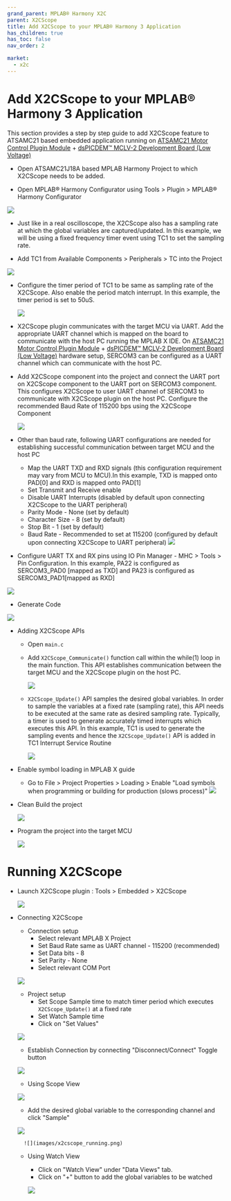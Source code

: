 ```yaml
---
grand_parent: MPLAB® Harmony X2C
parent: X2CScope
title: Add X2CScope to your MPLAB® Harmony 3 Application 
has_children: true
has_toc: false
nav_order: 2

market:
  - x2c
---
```


# Add X2CScope to your MPLAB® Harmony 3 Application
This section provides a step by step guide to add X2CScope feature to ATSAMC21 based embedded application running on [ATSAMC21 Motor Control Plugin Module](https://www.microchip.com/DevelopmentTools/ProductDetails/PartNO/MA320206) + [dsPICDEM™ MCLV-2 Development Board (Low Voltage)](https://www.microchip.com/developmenttools/ProductDetails/PartNo/DM330021-2?utm_source=MicroSolutions&utm_medium=Article&utm_content=DevTools&utm_campaign=StandAlone)

 - Open ATSAMC21J18A based MPLAB Harmony Project to which X2CScope needs to be added.

 - Open MPLAB® Harmony Configurator using Tools > Plugin > MPLAB® Harmony Configurator

 ![](images/launch_mhc.png)

 - Just like in a real oscilloscope, the X2CScope also has a sampling rate at which the global variables are captured/updated. In this example, we will be using a fixed frequency timer event using TC1 to set the sampling rate.

 - Add TC1 from Available Components > Peripherals > TC into the Project

  ![](images/Add_TC1.png)

- Configure the timer period of TC1 to be same as sampling rate of the X2CScope. Also enable the period match interrupt. In this example, the timer period is set to 50uS.

    ![](images/Configure_TC1.png)

- X2CScope plugin communicates with the target MCU via UART. Add the appropriate UART channel which is mapped on the board to communicate with the host PC running the MPLAB X IDE. On [ATSAMC21 Motor Control Plugin Module](https://www.microchip.com/DevelopmentTools/ProductDetails/PartNO/MA320206) + [dsPICDEM™ MCLV-2 Development Board (Low Voltage)](https://www.microchip.com/developmenttools/ProductDetails/PartNo/DM330021-2?utm_source=MicroSolutions&utm_medium=Article&utm_content=DevTools&utm_campaign=StandAlone) hardware setup, SERCOM3 can be configured as a UART channel which can communicate with the host PC.

- Add X2CScope component into the project and connect the UART port on X2CScope component to the UART port on SERCOM3 component. This configures X2CScope to user UART channel of SERCOM3 to communicate with X2CScope plugin on the host PC. Configure the recommended Baud Rate of 115200 bps using the X2CScope Component

  ![](images/connect_x2c_scope_sercom.png)


- Other than baud rate, following UART configurations are needed for establishing successful communication between target MCU and the host PC
  - Map the UART TXD and RXD signals (this configuration requirement may vary from MCU to MCU).In this example, TXD is mapped onto PAD[0] and RXD is mapped onto PAD[1]
  - Set Transmit and Receive enable
  - Disable UART Interrupts (disabled by default upon connecting X2CScope to the UART peripheral)
  - Parity Mode - None (set by default)
  - Character Size - 8 (set by default)
  - Stop Bit - 1 (set by default)
  - Baud Rate - Recommended to set at 115200 (configured by default upon connecting X2CScope to UART peripheral)
      ![](images/uart_settings.png)

- Configure UART TX and RX pins using IO Pin Manager - MHC > Tools > Pin Configuration. In this example, PA22 is configured as SERCOM3_PAD0 [mapped as TXD] and PA23 is configured as SERCOM3_PAD1[mapped as RXD]

![](images/sercom_io_pinmap.png)

- Generate Code

![](images/Generate_Code.png)

- Adding X2CScope APIs
  - Open <code>main.c </code>
  - Add <code>X2CScope_Communicate()</code> function call within the while(1) loop in the main function. This API establishes communication between the target MCU and the X2CScope plugin on the host PC.

    ![](images/add_x2cscope_communicate.png)

  - <code>X2CScope_Update()</code> API samples the desired global variables. In order to sample the variables at a fixed rate (sampling rate), this API needs to be executed at the same rate as desired sampling rate. Typically, a timer is used to generate accurately timed interrupts which executes this API. In this example, TC1 is used to generate the sampling events and hence the <code>X2CScope_Update()</code> API is added in TC1 Interrupt Service Routine

    ![](images/add_x2cscope_update.png)  

- Enable symbol loading in MPLAB X guide
  - Go to File > Project Properties > Loading > Enable "Load symbols when programming or building for production (slows process)"
    ![](images/load_symbols.png)

- Clean Build the project

  ![](images/clean_build.png)

- Program the project into the target MCU

  ![](images/program.png)

# Running X2CScope

- Launch X2CScope plugin : Tools > Embedded > X2CScope

  ![](images/launch_x2cscope.png)

- Connecting X2CScope
    - Connection setup
      - Select relevant MPLAB X Project
      - Set Baud Rate same as UART channel - 115200 (recommended)
      - Set Data bits - 8
      - Set Parity - None
      - Select relevant COM Port

  ![](images/x2cscope_connection_setup.png)

    - Project setup
      - Set Scope Sample time to match timer period which executes <code>X2CScope_Update()</code> at a fixed rate
      - Set Watch Sample time
      - Click on "Set Values"

  ![](images/x2cscope_project_setup.png)

    - Establish Connection by connecting "Disconnect/Connect" Toggle button

     ![](images/x2cscope_connected.png)

    - Using Scope View

     ![](images/open_scope_view.png)

     - Add the desired global variable to the corresponding channel and click "Sample"

    ![](images/x2c_scope_add_channel.png)

        ![](images/x2cscope_running.png)

    - Using Watch View
      - Click on "Watch View" under "Data Views" tab.
      - Click on "+" button to add the global variables to be watched

      ![](images/x2cscope_watch.png)
